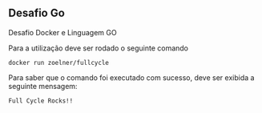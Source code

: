 ## Desafio Go

Desafio Docker e Linguagem GO

Para a utilização deve ser rodado o seguinte comando

```shell
docker run zoelner/fullcycle
``` 

Para saber que o comando foi executado com sucesso, deve ser exibida a seguinte mensagem:

```shell
Full Cycle Rocks!!
``` 